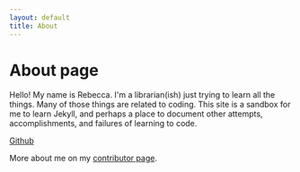 ```yaml
---
layout: default
title: About
---
```

# About page

Hello! My name is Rebecca. I'm a librarian(ish) just trying to learn all the things. Many of those things are related to coding. This site is a sandbox for me to learn Jekyll, and perhaps a place to document other attempts, accomplishments, and failures of learning to code.

[Github](https://github.com/rmtownsend/)

More about me on my [contributor page](creators/rebecca.html).
